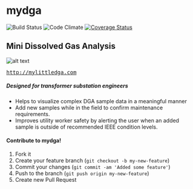 # mydga

![Build Status](https://codeship.com/projects/f605bae0-0bc1-0133-44fb-0eb8b651a0f7/status?branch=master)
![Code Climate](https://codeclimate.com/github/sammcgrail/mydga/badges/gpa.svg)
[![Coverage Status](https://coveralls.io/repos/sammcgrail/gemhunter/badge.svg)](https://coveralls.io/r/sammcgrail/gemhunter)

## Mini Dissolved Gas Analysis

![alt text](http://i.imgur.com/As4NPOq.png)

<tt>http://mylittledga.com</tt>

##### Designed for transformer substation engineers

- Helps to visualize complex DGA sample data in a meaningful manner
- Add new samples while in the field to confirm maintenance requirements.
- Improves utility worker safety by alerting the user when an added sample is outside of recommended IEEE condition levels.

#### Contribute to mydga!
1. Fork it
2. Create your feature branch (`git checkout -b my-new-feature`)
3. Commit your changes (`git commit -am 'Added some feature'`)
4. Push to the branch (`git push origin my-new-feature`)
5. Create new Pull Request
